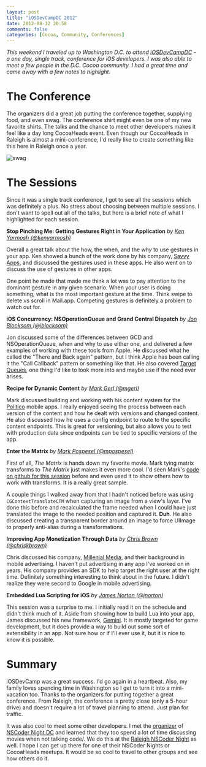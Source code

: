 ```yaml
---
layout: post
title: "iOSDevCampDC 2012"
date: 2012-08-12 20:58
comments: false
categories: [Cocoa, Community, Conferences]
---
```


_This weekend I traveled up to Washington D.C. to attend [iOSDevCampDC](http://iosdevcampdc.com) - a one day, single track, conference for iOS developers. I was also able to meet a few people in the D.C. Cocoa community. I had a great time and came away with a few notes to highlight._

<!-- more -->

# The Conference

The organizers did a great job putting the conference together, supplying food, and even swag. The conference shirt might even be one of my new favorite shirts. The talks and the chance to meet other developers makes it feel like a day long CocoaHeads event. Even though our CocoaHeads in Raleigh is almost a mini-conference, I'd really like to create something like this here in Raleigh once a year.

![swag](/assets/images/iosdevcampswag.png)

# The Sessions

Since it was a single track conference, I got to see all the sessions which was definitely a plus. No stress about choosing between multiple sessions. I don't want to spell out all of the talks, but here is a brief note of what I highlighted for each session.

**Stop Pinching Me: Getting Gestures Right in Your Application** _by [Ken Yarmosh (@kenyarmosh)](http://twitter.com/kenyarmosh)_

Overall a great talk about the how, the when, and the _why_ to use gestures in your app. Ken showed a bunch of the work done by his company, [Savvy Apps](http://www.savvyapps.com), and discussed the gestures used in these apps. He also went on to discuss the use of gestures in other apps.

One point he made that made me think a lot was to pay attention to the dominant gesture in any given scenario. When your user is doing something, what is the most important gesture at the time. Think swipe to delete vs scroll in Mail.app. Competing gestures is definitely a problem to watch out for.

**iOS Concurrency: NSOperationQueue and Grand Central Dispatch** _by [Jon Blocksom (@jblocksom)](http://twitter.com/jblocksom)_

Jon discussed some of the differences between GCD and NSOperationQueue, when and why to use either one, and delivered a few examples of working with these tools from Apple. He discussed what he called the "There and Back again" pattern, but I think Apple has been calling it the "Call Callback" pattern or something like that. He also covered [Target Queues](https://developer.apple.com/library/mac/#documentation/Performance/Reference/GCD_libdispatch_Ref/Reference/reference.html), one thing I'd like to look more into and maybe use if the need ever arises.

**Recipe for Dynamic Content** _by [Mark Gerl (@mgerl)](http://twitter.com/mgerl)_

Mark discussed building and working with his content system for the [Politico](http://www.politico.com) mobile apps. I really enjoyed seeing the process between each version of the content and how he dealt with versions and changed content. He also discussed how he uses a config endpoint to route to the specific content endpoints. This is great for versioning, but also allows you to test with production data since endpoints can be tied to specific versions of the app.

**Enter the Matrix** _by [Mark Pospesel (@mpospesel)](http://twitter.com/mpospesel)_

First of all, _The Matrix_ is hands down my favorite movie. Mark tying matrix transforms to _The Matrix_ just makes it even more cool. I'd seen Mark's [code on github for this session](https://github.com/mpospese/EnterTheMatrix) before and even used it to show others how to work with transforms. It is a really great sample. 

A couple things I walked away from that I hadn't noticed before was using `CGContextTranslateCTM` when capturing an image from a view's layer. I've done this before and recalculated the frame needed when I could have just translated the image to the needed position and captured it. **Duh**. He also discussed creating a transparent border around an image to force UIImage to properly anti-alias during a transformations.

**Improving App Monetization Through Data** _by [Chris Brown (@chriskbrown)](http://twitter.com/chriskbrown)_

Chris discussed his company, [Millenial Media](http://www.millennialmedia.com), and their background in mobile advertising. I haven't put advertising in any app I've worked on in years. His company provides an SDK to help target the right user at the right time. Definitely something interesting to think about in the future. I didn't realize they were second to Google in mobile advertising. 

**Embedded Lua Scripting for iOS** _by [James Norton (@jnorton)](http://twitter.com/jnorton)_

This session was a surprise to me. I initially read it on the schedule and didn't think much of it. Aside from showing how to build Lua into your app, James discussed his new framework, [Gemini](http://github.com/indiejames/Gemini.git). It is mostly targeted for game development, but it does provide a way to build out some sort of extensibility in an app. Not sure how or if I'll ever use it, but it is nice to know it is possible.

# Summary

iOSDevCamp was a great success. I'd go again in a heartbeat. Also, my family loves spending time in Washington so I get to turn it into a mini-vacation too. Thanks to the organizers for putting together a great conference. From Raleigh, the conference is pretty close (only a 5-hour drive) and doesn't require a lot of travel planning to attend. Just plan for traffic.

It was also cool to meet some other developers. I met the [organizer](http://twitter.com/josevazquez) of [NSCoder Night DC](http://nscodernightdc.com) and learned that they too spend a lot of time discussing movies when not talking code/. We do this at the [Raleigh NSCoder Night](http://trianglecocoa.com) as well. I hope I can get up there for one of their NSCoder Nights or CocoaHeads meetups. It would be so cool to travel to other groups and see how others do it.

